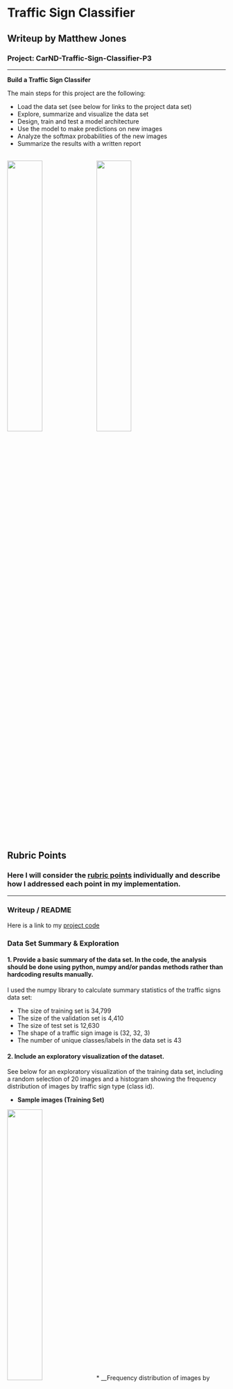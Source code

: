 # Traffic Sign Classifier

## Writeup by Matthew Jones

### Project: CarND-Traffic-Sign-Classifier-P3
---

**Build a Traffic Sign Classifer**

The main steps for this project are the following:
* Load the data set (see below for links to the project data set)
* Explore, summarize and visualize the data set
* Design, train and test a model architecture
* Use the model to make predictions on new images
* Analyze the softmax probabilities of the new images
* Summarize the results with a written report


[//]: # (Image References)

<br/>
<img src="./output_images/training_sample_images.jpg" width=40% height=40%>
<img src="./output_images/training_traffic_sign_frequency.jpg" width=40% height=40%>
<br/>

[image1]: ./examples/visualization.jpg "Visualization"
[image2]: ./examples/grayscale.jpg "Grayscaling"
[image3]: ./examples/random_noise.jpg "Random Noise"
[image4]: ./examples/placeholder.png "Traffic Sign 1"
[image5]: ./examples/placeholder.png "Traffic Sign 2"
[image6]: ./examples/placeholder.png "Traffic Sign 3"
[image7]: ./examples/placeholder.png "Traffic Sign 4"
[image8]: ./examples/placeholder.png "Traffic Sign 5"

## Rubric Points
### Here I will consider the [rubric points](https://review.udacity.com/#!/rubrics/481/view) individually and describe how I addressed each point in my implementation.  

---
### Writeup / README

Here is a link to my [project code](https://github.com/matttpj/CarND-Traffic-Sign-Classifier-Project/blob/master/Traffic_Sign_Classifier.ipynb)

### Data Set Summary & Exploration

#### 1. Provide a basic summary of the data set. In the code, the analysis should be done using python, numpy and/or pandas methods rather than hardcoding results manually.

I used the numpy library to calculate summary statistics of the traffic signs data set:

* The size of training set is 34,799
* The size of the validation set is 4,410
* The size of test set is 12,630
* The shape of a traffic sign image is (32, 32, 3)
* The number of unique classes/labels in the data set is 43

#### 2. Include an exploratory visualization of the dataset.

See below for an exploratory visualization of the training data set, including a random selection of 20 images and a histogram showing the frequency distribution of images by traffic sign type (class id).
<br/>
* __Sample images (Training Set)__  
<img src="./output_images/training_sample_images.jpg" width=40% height=40%>
* __Frequency distribution of images by class id (Training Set)__  
<img src="./output_images/training_traffic_sign_frequency.jpg" width=40% height=40%>
<br/>

### Design and Test a Model Architecture

#### 1. Describe how you preprocessed the image data. What techniques were chosen and why did you choose these techniques? Consider including images showing the output of each preprocessing technique. Pre-processing refers to techniques such as converting to grayscale, normalization, etc. (OPTIONAL: As described in the "Stand Out Suggestions" part of the rubric, if you generated additional data for training, describe why you decided to generate additional data, how you generated the data, and provide example images of the additional data. Then describe the characteristics of the augmented training set like number of images in the set, number of images for each class, etc.)

Below steps were inspired by the Udacity programme materials and from reading the whitepaper on [Traffic Sign Recognition with Multi-Scale Convolutional Networks](http://yann.lecun.com/exdb/publis/pdf/sermanet-ijcnn-11.pdf) by Pierre Sermanet and Yann LeCun.

The following pre-processing steps were performed on the training data (../data/train.p).
 * __Convert images to grayscale__  
 _The above referenced Sermanet and LeCun whitepaper mentions on page 2 that using grayscale images improved ConvNet performance_
 * __Augment the number of images by a scale factor__
 _Many of the image classes had less than ~250 samples which was insufficient to train the model without giving undue bias to the image classes with greater than ~1250 samples; so I augmented the data with increased emphasis on scaling numbers of those images with fewer samples by creating additional samples with random variants of shear, blur and gamma transformations. This was done by:_
  * __Separate the traffic signs into separate arrays__
  * __Calculate the no. of signs per traffic sign class__
  * __Calculate the mean no. of signs per class__
  * __Calculate the mean per sign class / images per sign class__  
  _This will show for each image class the factor by how much it is greater or lesser compared to the average_  
  * __Select an initial Scale Factor multiplier to boost the signs with fewer samples over ~ 2,000 sample threshold to reduce the model bias__  
  * __Generate additional images per class as determined by final Scale Factor__    
  _Final Scale Factor = (Initial Scale Factor * avg_per_sign / images_per_sign)_    
 _Initial Scale Factor was modified by trial and error to find a value that improved ConvNet accuracy_  

The above augmentation method was derived from method described here _https://github.com/eqbal/CarND-Traffic-Sign-Classifier-Project_

Finally, as recommended by Udacity programme, I chose to Normalize the image to within the range (-1, +1) by scaling with the following adjustment to the X_train pixel data >>> **(X_train - 128) / 128**.  However, Normalization appeared to have very limited impact on the accuracy of the model.

The difference between the original data set and the augmented data set is illustrated by the below charts.
<br/>
* __Training data set: pre v. post image pre-processing and augmentation__
<img src="./output_images/training_pre_v_post_image_preprocessing.jpg" width=60% height=60%>
<br/>

Here are some example of augmented images created off the original image X_train[555], Class Id: 12 >> Priority road:  
* __Augmented image examples__
<img src="./output_images/training_augmented_images_sample_transformations.jpg" width=40% height=40%>
<br/>

#### 2. Describe what your final model architecture looks like including model type, layers, layer sizes, connectivity, etc.) Consider including a diagram and/or table describing the final model.

* __LeNet training model__
<img src="./output_images/lenet.png" width=50% height=50%>
<br/>

Taking above LeNet model, as a starting point my final model consisted of the following layers:
_[minimally changed from the starter code provided]_

| Layer         		|     Description	        					|
|:---------------------:|:---------------------------------------------:|
| Input         		| 32x32x3 RGB image   							|
| Layer 1: Convolution 3x3     	| 1x1 stride, same padding, outputs 28x28x6 	|
| RELU					|												|
| Max pooling	      	| Input = 28x28x6 2x2 stride,  outputs 14x14x6				|
| Layer 2: Convolution 3x3     	| 1x1 stride, same padding, outputs 10x10x6 	|
| RELU					|												|
| Max pooling	      	| Input = 14x14x6 2x2 stride,  outputs 10x10x16				|
| Flatten		| Input = 10x10x6. Output = 5x5x16 									|
| Layer 3: Convolution 3x3     	| Input = 400, Output = 120 	|
| RELU					|												|
| Layer 4: Convolution 3x3     	| Input = 120, Output = 84 	|
| RELU					|												|
| Layer 5: Convolution 3x3     	| Input = 84, Output = 43 	|
| RELU					|												|
| Softmax				| etc.        									|
|						|												|
|						|												|


#### 3. Describe how you trained your model. The discussion can include the type of optimizer, the batch size, number of epochs and any hyperparameters such as learning rate.

To train the model, I tried adjusting the following variables and settled on below values to maximise validation accuracy results.
__TensorFlow__  
EPOCHS = 14  
BATCH_SIZE = 128  
__LeNet__  
mu = 0  
sigma = 0.1  
__Training Pipeline__  
rate = 0.001  
__Image Pre-Processing__  
SCALE_FACTOR = 2.8  [initial]  


#### 4. Describe the approach taken for finding a solution and getting the validation set accuracy to be at least 0.93. Include in the discussion the results on the training, validation and test sets and where in the code these were calculated. Your approach may have been an iterative process, in which case, outline the steps you took to get to the final solution and why you chose those steps. Perhaps your solution involved an already well known implementation or architecture. In this case, discuss why you think the architecture is suitable for the current problem.

My final model results were:
* training set accuracy of ?
* validation set accuracy of ?
* test set accuracy of ?

If an iterative approach was chosen:
* What was the first architecture that was tried and why was it chosen?
* What were some problems with the initial architecture?
* How was the architecture adjusted and why was it adjusted? Typical adjustments could include choosing a different model architecture, adding or taking away layers (pooling, dropout, convolution, etc), using an activation function or changing the activation function. One common justification for adjusting an architecture would be due to overfitting or underfitting. A high accuracy on the training set but low accuracy on the validation set indicates over fitting; a low accuracy on both sets indicates under fitting.
* Which parameters were tuned? How were they adjusted and why?
* What are some of the important design choices and why were they chosen? For example, why might a convolution layer work well with this problem? How might a dropout layer help with creating a successful model?

If a well known architecture was chosen:
* What architecture was chosen?
* Why did you believe it would be relevant to the traffic sign application?
* How does the final model's accuracy on the training, validation and test set provide evidence that the model is working well?


### Test a Model on New Images

#### 1. Choose five German traffic signs found on the web and provide them in the report. For each image, discuss what quality or qualities might be difficult to classify.

Here are five German traffic signs that I found on the web, trimmed to 32x32 pixels:

<br/>
<img src="./test_images/01.jpg" width=30% height=30%>
<img src="./test_images/02.jpg" width=30% height=30%>
<br/>
<img src="./test_images/03.jpg" width=30% height=30%>
<img src="./test_images/04.jpg" width=30% height=30%>
<br/>
<img src="./test_images/05.jpg" width=30% height=30%>
<br/>

The first image might be difficult to classify because ...

#### 2. Discuss the model's predictions on these new traffic signs and compare the results to predicting on the test set. At a minimum, discuss what the predictions were, the accuracy on these new predictions, and compare the accuracy to the accuracy on the test set (OPTIONAL: Discuss the results in more detail as described in the "Stand Out Suggestions" part of the rubric).

Here are the results of the prediction:

| Image			        |     Prediction	        					|
|:---------------------:|:---------------------------------------------:|
| Stop Sign      		| Stop sign   									|
| U-turn     			| U-turn 										|
| Yield					| Yield											|
| 100 km/h	      		| Bumpy Road					 				|
| Slippery Road			| Slippery Road      							|


The model was able to correctly guess 4 of the 5 traffic signs, which gives an accuracy of 80%. This compares favorably to the accuracy on the test set of ...

#### 3. Describe how certain the model is when predicting on each of the five new images by looking at the softmax probabilities for each prediction. Provide the top 5 softmax probabilities for each image along with the sign type of each probability. (OPTIONAL: as described in the "Stand Out Suggestions" part of the rubric, visualizations can also be provided such as bar charts)

The code for making predictions on my final model is located in the 11th cell of the Ipython notebook.

For the first image, the model is relatively sure that this is a stop sign (probability of 0.6), and the image does contain a stop sign. The top five soft max probabilities were

| Probability         	|     Prediction	        					|
|:---------------------:|:---------------------------------------------:|
| .60         			| Stop sign   									|
| .20     				| U-turn 										|
| .05					| Yield											|
| .04	      			| Bumpy Road					 				|
| .01				    | Slippery Road      							|


For the second image ...

### (Optional) Visualizing the Neural Network (See Step 4 of the Ipython notebook for more details)
#### 1. Discuss the visual output of your trained network's feature maps. What characteristics did the neural network use to make classifications?
